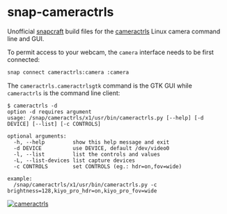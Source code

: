 # snap-cameractrls

Unofficial [snapcraft](https://snapcraft.io) build files for the [cameractrls](https://github.com/soyersoyer/cameractrls) Linux camera command line and GUI.

To permit access to your webcam, the `camera` interface needs to be first connected:

```bash
snap connect cameractrls:camera :camera
```

The `cameractrls.cameractrlsgtk` command is the GTK GUI while `cameractrls` is
the command line client:

```
$ cameractrls -d
option -d requires argument
usage: /snap/cameractrls/x1/usr/bin/cameractrls.py [--help] [-d DEVICE] [--list] [-c CONTROLS]

optional arguments:
  -h, --help         show this help message and exit
  -d DEVICE          use DEVICE, default /dev/video0
  -l, --list         list the controls and values
  -L, --list-devices list capture devices
  -c CONTROLS        set CONTROLS (eg.: hdr=on,fov=wide)

example:
  /snap/cameractrls/x1/usr/bin/cameractrls.py -c brightness=128,kiyo_pro_hdr=on,kiyo_pro_fov=wide
```

[![cameractrls]()](https://snapcraft.io/cameractrls)
